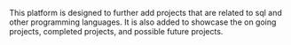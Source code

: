 This platform is designed to further add projects that are related to sql and other programming languages. It is also  added to showcase the on going  projects, completed projects, and possible future projects. 
